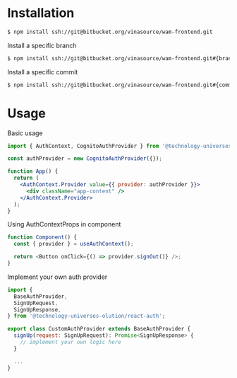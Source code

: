 # Installation

```sh
$ npm install ssh://git@bitbucket.org/vinasource/wam-frontend.git
```

Install a specific branch

```sh
$ npm install ssh://git@bitbucket.org/vinasource/wam-frontend.git#{branch_name}
```

Install a specific commit

```sh
$ npm install ssh://git@bitbucket.org/vinasource/wam-frontend.git#{commit_hash}
```

# Usage

Basic usage

```jsx
import { AuthContext, CognitoAuthProvider } from '@technology-universes-olution/react-auth';

const authProvider = new CognitoAuthProvider({});

function App() {
  return (
    <AuthContext.Provider value={{ provider: authProvider }}>
      <div className="app-content" />
    </AuthContext.Provider>
  );
}
```

Using AuthContextProps in component

```js
function Component() {
  const { provider } = useAuthContext();

  return <Button onClick={() => provider.signOut()} />;
}
```

Implement your own auth provider

```js
import {
  BaseAuthProvider,
  SignUpRequest,
  SignUpResponse,
} from '@technology-universes-olution/react-auth';

export class CustomAuthProvider extends BaseAuthProvider {
  signUp(request: SignUpRequest): Promise<SignUpResponse> {
    // implement your own logic here
  }

  ...
}
```
